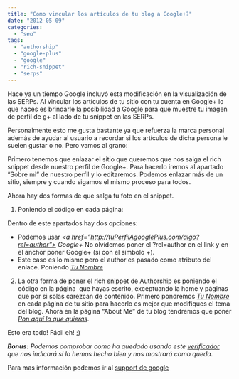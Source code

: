 ```yaml
---
title: "Como vincular los artículos de tu blog a Google+?"
date: "2012-05-09"
categories: 
  - "seo"
tags: 
  - "authorship"
  - "google-plus"
  - "google"
  - "rich-snippet"
  - "serps"
---
```


Hace ya un tiempo Google incluyó esta modificación en la visualización de las SERPs. Al vincular los artículos de tu sitio con tu cuenta en Google+ lo que haces es brindarle la posibilidad a Google para que muestre tu imagen de perfil de g+ al lado de tu snippet en las SERPs.

Personalmente esto me gusta bastante ya que refuerza la marca personal además de ayudar al usuario a recordar si los artículos de dicha persona le suelen gustar o no. Pero vamos al grano:

Primero tenemos que enlazar el sitio que queremos que nos salga el rich snippet desde nuestro perfil de Google+. Para hacerlo iremos al apartado “Sobre mi” de nuestro perfil y lo editaremos. Podemos enlazar más de un sitio, siempre y cuando sigamos el mismo proceso para todos.

Ahora hay dos formas de que salga tu foto en el snippet.

1) Poniendo el código en cada página:

Dentro de este apartados hay dos opciones:

- Podemos usar _<a href=”http://tuPerfilAgooglePlus.com/algo?rel=author”> Google+</a>_ No olvidemos poner el ?rel=author en el link y en el anchor poner Google+ (si con el símbolo +).
- Este caso es lo mismo pero el author es pasado como atributo del enlace. Poniendo _<a href=”http://tuPerfilAgooglePlus.com” rel=”author”> Tu Nombre </a>_

2) La otra forma de poner el rich snippet de Authorship es poniendo el código en la página  que hayas escrito, exceptuando la home y páginas que por si solas carezcan de contenido. Primero pondremos _<a href=”http://laUurlDeAboutMeDeTuSitio” rel=”author”>Tu Nombre</a>_ en cada página de tu sitio para hacerlo es mejor que modifiques el tema del blog. Ahora en la página “About Me” de tu blog tendremos que poner _<a href= ”http://tuPerfilAgooglePlus.com” rel=”me”>Pon aquí lo que quieras</a>._

Esto era todo! Fácil eh! ;)

_**Bonus:** Podemos comprobar como ha quedado usando este [verificador](http://www.google.com/webmasters/tools/richsnippets) que nos indicará si lo hemos hecho bien y nos mostrará como queda._

Para mas información podemos ir al [support de google](http://support.google.com/webmasters/bin/answer.py?hl=en&answer=1229920)

